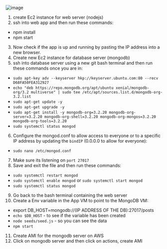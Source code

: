 ![image](https://user-images.githubusercontent.com/89383740/199687279-188244da-0e89-4f24-9908-3c9ff6e44f64.png)
1. create Ec2 instance for web server (nodejs)
2. ssh into web app and then run these commands:
- npm install
- npm start
3. Now check if the app is up and running by pasting the IP address into a new browser.
4. Create new Ec2 instance for database server (mongodb)
5. ssh into database server using a new git bash terminal and then run these commands once you are in:
- `sudo apt-key adv --keyserver hkp://keyserver.ubuntu.com:80 --recv D68FA50FEA312927`
- `echo "deb https://repo.mongodb.org/apt/ubuntu xenial/mongodb-org/3.2 multiverse" | sudo tee /etc/apt/sources.list.d/mongodb-org-3.2.list`
- `sudo apt-get update -y`
- `sudo apt-get upgrade -y`
- `sudo apt-get install -y mongodb-org=3.2.20 mongodb-org-server=3.2.20 mongodb-org-shell=3.2.20 mongodb-org-mongos=3.2.20 mongodb-org-tools=3.2.20`
- `sudo systemctl status mongod`
6. Configure the mongod.conf to allow access to everyone or to a specific IP address by updating the `bindIP` (0.0.0.0 to allow for everyone):
- `sudo nano /etc/mongod.conf`
7. Make sure its listening on `port 27017`
8. Save and exit the file and then run these commands:
- `sudo systemctl restart mongod`
- `sudo systemctl enable mongod` or `sudo systemctl start mongod`
- `sudo systemctl status mongod`
9. Go back to the bash terminal containing the web server
10. Create a Env variable in the App VM to point to the MongoDB VM:
- export DB_HOST=mongodb://(IP ADDRESS OF THE DB):27017/posts
- `echo $DB_HOST` - to see if the variable has been created
- `node seeds/seed.js` - so you can see the data
- `npm start`
11. Create AMI for the mongodb server on AWS
12. Click on mongodb server and then click on actions, create AMI
